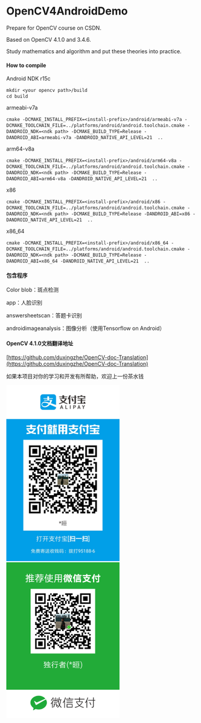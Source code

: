 # OpenCV4AndroidDemo

Prepare for OpenCV course on CSDN.

Based on OpenCV 4.1.0 and 3.4.6.

Study mathematics and algorithm and put these theories into practice.

#### How to compile

Android NDK r15c

```
mkdir <your opencv path>/build
cd build
```

armeabi-v7a

```
cmake -DCMAKE_INSTALL_PREFIX=<install-prefix>/android/armeabi-v7a -DCMAKE_TOOLCHAIN_FILE=../platforms/android/android.toolchain.cmake -DANDROID_NDK=<ndk path> -DCMAKE_BUILD_TYPE=Release -DANDROID_ABI=armeabi-v7a -DANDROID_NATIVE_API_LEVEL=21  ..
```

arm64-v8a

```
cmake -DCMAKE_INSTALL_PREFIX=<install-prefix>/android/arm64-v8a -DCMAKE_TOOLCHAIN_FILE=../platforms/android/android.toolchain.cmake -DANDROID_NDK=<ndk path> -DCMAKE_BUILD_TYPE=Release -DANDROID_ABI=arm64-v8a -DANDROID_NATIVE_API_LEVEL=21  ..
```

x86

```
cmake -DCMAKE_INSTALL_PREFIX=<install-prefix>/android/x86 -DCMAKE_TOOLCHAIN_FILE=../platforms/android/android.toolchain.cmake -DANDROID_NDK=<ndk path> -DCMAKE_BUILD_TYPE=Release -DANDROID_ABI=x86 -DANDROID_NATIVE_API_LEVEL=21  ..
```

x86_64

```
cmake -DCMAKE_INSTALL_PREFIX=<install-prefix>/android/x86_64 -DCMAKE_TOOLCHAIN_FILE=../platforms/android/android.toolchain.cmake -DANDROID_NDK=<ndk path> -DCMAKE_BUILD_TYPE=Release -DANDROID_ABI=x86_64 -DANDROID_NATIVE_API_LEVEL=21  ..
```

#### 包含程序

Color blob：斑点检测

app：人脸识别

answersheetscan：答题卡识别

androidimageanalysis：图像分析（使用Tensorflow on Android）

#### OpenCV 4.1.0文档翻译地址

[https://github.com/duxingzhe/OpenCV-doc-Translation](https://github.com/duxingzhe/OpenCV-doc-Translation)

如果本项目对你的学习和开发有所帮助，欢迎上一份茶水钱

<img src="./qr/alipay_qr.jpg" width="300"> <img src="./qr/weixin_qr.png" width="300">
